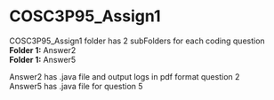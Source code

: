 # COSC3P95_Assign1

COSC3P95_Assign1 folder has 2 subFolders for each coding question
<br>
<b>Folder 1:</b> Answer2 <br>
<b>Folder 1:</b> Answer5 <br>

Answer2 has .java file and output logs in pdf format question 2 <br>
Answer5 has .java file for question 5 <br>